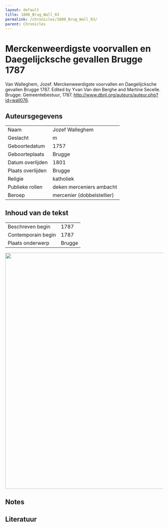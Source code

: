 ```yaml
---
layout: default
title: 1800_Brug_Wall_03
permalink: /chronicles/1800_Brug_Wall_03/
parent: Chronicles
--- 
```



# Merckenweerdigste voorvallen en Daegelijcksche gevallen Brugge 1787 

Van Walleghem, Jozef. Merckenweerdigste voorvallen en Daegelijcksche gevallen Brugge 1787. Edited by Yvan Van den Berghe and Martine Secelle. Brugge: Gemeentebestuur, 1787. http://www.dbnl.org/auteurs/auteur.php?id=wall076. 

## Auteursgegevens 

| | | 
| --------------- | --------------- | 
| Naam | Jozef Walleghem | 
| Geslacht | m | 
 | Geboortedatum | 1757 | 
| Geboorteplaats | Brugge | 
| Datum overlijden | 1801 | 
| Plaats overlijden | Brugge | 
| Religie | katholiek | 
| Publieke rollen | deken merceniers ambacht | 
| Beroep | mercenier (dobbelstellier) | 

## Inhoud van de tekst 

| | | 
| --------------- | --------------- | 
| Beschreven begin | 1787 | 
| Contemporain begin | 1787 | 
| Plaats onderwerp | Brugge | 

[<img src="..\..\barplots_chronicles\1800_Brug_Wall_03.jpg" width="750"/>](..\..\barplots_chronicles\1800_Brug_Wall_03.jpg) 

## Notes 

## Literatuur 

